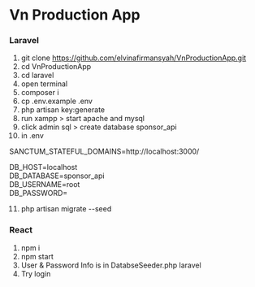 # Vn Production App

### Laravel
1. git clone https://github.com/elvinafirmansyah/VnProductionApp.git
2. cd VnProductionApp
3. cd laravel
4. open terminal
5. composer i
6. cp .env.example .env
7. php artisan key:generate
8. run xampp > start apache and mysql 
9. click admin sql > create database sponsor_api
10. in .env  <br />

SANCTUM_STATEFUL_DOMAINS=http://localhost:3000/ </br>

DB_HOST=localhost <br />
DB_DATABASE=sponsor_api  <br />
DB_USERNAME=root  <br />
DB_PASSWORD=  <br />

11. php artisan migrate --seed

### React
1. npm i
2. npm start
3. User & Password Info is in DatabseSeeder.php laravel
4. Try login 

